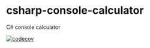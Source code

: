 # csharp-console-calculator

C# console calculator

[![codecov](https://codecov.io/gh/Badger42S/csharp-console-calculator/branch/master/graph/badge.svg?token=NJZICDWM0R)](https://codecov.io/gh/Badger42S/csharp-console-calculator)
